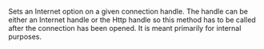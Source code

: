 ﻿Sets an Internet option on a given connection handle. The handle can be either an Internet handle or the Http handle so this method has to be called after the connection has been opened. It is meant primarily for internal purposes.